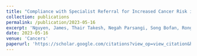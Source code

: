```yaml
---
title: "Compliance with Specialist Referral for Increased Cancer Risk in Low-Resource Settings: In-Person vs. Telehealth Options"
collection: publications
permalink: /publication/2023-05-16
excerpt: 'Nguyen, James, Thair Takesh, Negah Parsangi, Song Bofan, Rongguang Liang, and Petra Wilder-Smith. "Compliance with Specialist Referral for Increased Cancer Risk in Low-Resource Settings: In-Person vs. Telehealth Options." Cancers 15, no. 10 (2023): 2775.'
date: 2023-05-16
venue: 'Cancers'
paperurl: 'https://scholar.google.com/citations?view_op=view_citation&hl=en&user=0R0yirsAAAAJ&cstart=20&pagesize=80&citation_for_view=0R0yirsAAAAJ:isC4tDSrTZIC'
---
```

